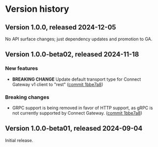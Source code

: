 # Version history

## Version 1.0.0, released 2024-12-05

No API surface changes; just dependency updates and promotion to GA.

## Version 1.0.0-beta02, released 2024-11-18

### New features

- **BREAKING CHANGE** Update default transport type for Connect Gateway v1 client to "rest" ([commit 1bbe7a8](https://github.com/googleapis/google-cloud-dotnet/commit/1bbe7a88327709392b7fa0bb8a7abeea9b5f13d9))

### Breaking changes

- GRPC support is being removed in favor of HTTP support, as gRPC is not currently supported by Connect Gateway. ([commit 1bbe7a8](https://github.com/googleapis/google-cloud-dotnet/commit/1bbe7a88327709392b7fa0bb8a7abeea9b5f13d9))

## Version 1.0.0-beta01, released 2024-09-04

Initial release.
